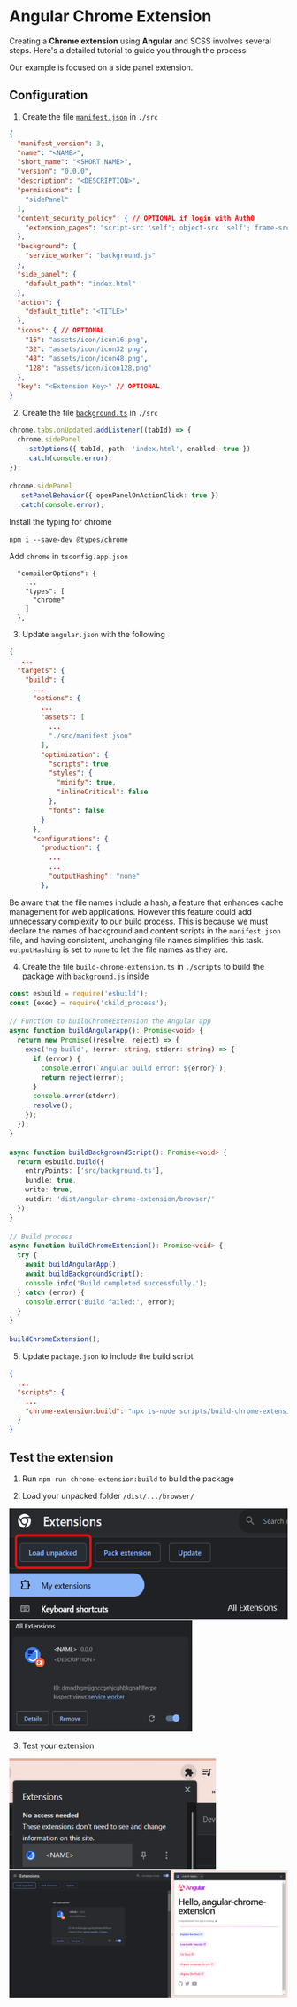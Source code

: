 # Angular Chrome Extension

Creating a **Chrome extension** using **Angular** and SCSS involves several steps. Here's a detailed tutorial to guide you through the process:

Our example is focused on a side panel extension. 

## Configuration

1. Create the file [`manifest.json`](https://github.com/wandri/angular-chrome-extension/src/manifest.json) in `./src`

```json
{
  "manifest_version": 3,
  "name": "<NAME>",
  "short_name": "<SHORT NAME>",
  "version": "0.0.0",
  "description": "<DESCRIPTION>",
  "permissions": [
    "sidePanel"
  ],
  "content_security_policy": { // OPTIONAL if login with Auth0
    "extension_pages": "script-src 'self'; object-src 'self'; frame-src https://<AUTH_NAME>.auth0.com;"
  },
  "background": {
    "service_worker": "background.js"
  },
  "side_panel": {
    "default_path": "index.html"
  },
  "action": {
    "default_title": "<TITLE>"
  },
  "icons": { // OPTIONAL
    "16": "assets/icon/icon16.png",
    "32": "assets/icon/icon32.png",
    "48": "assets/icon/icon48.png",
    "128": "assets/icon/icon128.png"
  },
  "key": "<Extension Key>" // OPTIONAL
}
```

2. Create the file [`background.ts`](https://github.com/wandri/angular-chrome-extension/src/background.ts) in `./src` 

```ts
chrome.tabs.onUpdated.addListener((tabId) => {
  chrome.sidePanel
    .setOptions({ tabId, path: 'index.html', enabled: true })
    .catch(console.error);
});

chrome.sidePanel
  .setPanelBehavior({ openPanelOnActionClick: true })
  .catch(console.error);
```

Install the typing for chrome

`npm i --save-dev @types/chrome`

Add `chrome` in `tsconfig.app.json`

```
  "compilerOptions": {
    ...
    "types": [
      "chrome"
    ]
  },
```

3. Update `angular.json` with the following

```json
{
   ...
  "targets": {
    "build": {
      ...
      "options": {
        ...
        "assets": [
          ...
          "./src/manifest.json"
        ],
        "optimization": {
          "scripts": true,
          "styles": {
            "minify": true,
            "inlineCritical": false
          },
          "fonts": false
        }
      },
      "configurations": {
        "production": {
          ...
          ...
          "outputHashing": "none"
        },
```

Be aware that the file names include a hash, a feature that enhances cache management for web applications. However this feature could add unnecessary complexity to our build process. This is because we must declare the names of background and content scripts in the `manifest.json` file, and having consistent, unchanging file names simplifies this task. `outputHashing` is set to `none` to let the file names as they are.

4. Create the file `build-chrome-extension.ts` in `./scripts` to build the package with `background.js` inside

```ts
const esbuild = require('esbuild');
const {exec} = require('child_process');

// Function to buildChromeExtension the Angular app
async function buildAngularApp(): Promise<void> {
  return new Promise((resolve, reject) => {
    exec('ng build', (error: string, stderr: string) => {
      if (error) {
        console.error(`Angular build error: ${error}`);
        return reject(error);
      }
      console.error(stderr);
      resolve();
    });
  });
}

async function buildBackgroundScript(): Promise<void> {
  return esbuild.build({
    entryPoints: ['src/background.ts'],
    bundle: true,
    write: true,
    outdir: 'dist/angular-chrome-extension/browser/'
  });
}

// Build process
async function buildChromeExtension(): Promise<void> {
  try {
    await buildAngularApp();
    await buildBackgroundScript();
    console.info('Build completed successfully.');
  } catch (error) {
    console.error('Build failed:', error);
  }
}

buildChromeExtension();
```

5. Update `package.json` to include the build script

```json
{
  ...
  "scripts": {
    ...
    "chrome-extension:build": "npx ts-node scripts/build-chrome-extension.ts"
  }
}
```

## Test the extension

1. Run `npm run chrome-extension:build` to build the package

2. Load your unpacked folder `/dist/.../browser/`

<img src="https://github.com/wandri/angular-chrome-extension/blob/master/images/unpacked.png" height="200">

<img src="https://github.com/wandri/angular-chrome-extension/blob/master/images/loaded-package.png" height="200">

3. Test your extension

<img src="https://github.com/wandri/angular-chrome-extension/blob/master/images/run-extension.png" height="200">

<img src="https://github.com/wandri/angular-chrome-extension/blob/master/images/example.png">

